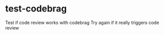 # test-codebrag
Test if code review works with codebrag
Try again if it really triggers code review
